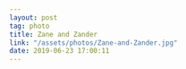 ```yaml
---
layout: post
tag: photo
title: Zane and Zander
link: "/assets/photos/Zane-and-Zander.jpg"
date: 2019-06-23 17:00:11
---
```

